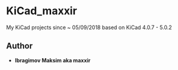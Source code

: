 # KiCad_maxxir
My KiCad projects since ~ 05/09/2018 based on KiCad 4.0.7 - 5.0.2 

## Author
* **Ibragimov Maksim aka maxxir**
